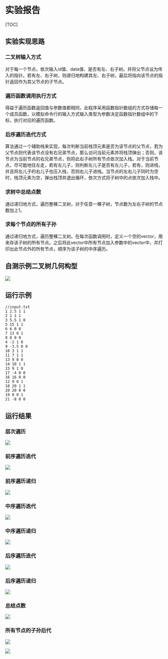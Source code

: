 # 实验报告

[TOC]

## 实验实现思路

### 二叉树输入方式

对于每一个节点，依次输入id值、data值、是否有左、右子树。并将父节点设为传入的指针。若有左、右子树，则递归地构建其左、右子树，最后将指向该节点的指针返回作为其父节点的子节点。

### 遍历函数调用执行方式

得益于遍历函数返回值与参数值都相同，此程序采用函数指针数组的方式存储每一个成员函数，以模拟命令行的输入方式输入类型为参数决定函数指针数组中的下标，执行对应的遍历函数。

### 后序遍历迭代方式

算法通过一个辅助栈来实现，每次判断当前栈顶元素是否为该节点的父节点，若为父节点则代表该节点没有右兄弟节点，那么访问当前元素并将栈顶弹出；否则，该节点为当前节点的右兄弟节点，则将此右子树所有节点依次加入栈。对于当前节点，尽可能地往左走，若有左儿子，则判断左儿子是否有左儿子，若有，则进栈，并且将左儿子的右儿子也压入栈，否则右儿子进栈。当节点的左右儿子同时为空时，栈顶元素为空，弹出栈顶并退出循环，依次方式将子树中的点依次加入栈中。

### 求树中总结点数

通过递归地方式，遍历整棵二叉树，对于任意一棵子树，节点数为左右子树的节点数加上1。

### 求每个节点的所有子孙

通过递归地方式，遍历整棵二叉树。在每次函数调用时，定义一个空的vector，用来存该子树的所有节点。之后将此vector中所有节点加入参数中的vector中，并打印出此节点外的所有节点，顺序为该子树的中序遍历。

## 自测示例二叉树几何构型

![](./实验报告.assets/自测示例.png)



## 运行示例

```
//input.txt
1 2.5 1 1
2 1 1 1
3 5.5 1 0
5 15 1 1
6 6 0 0
7 13 0 1
8 8 0 0
4 -2 1 0
9 -3.5 0 0
10 3 1 1
11 7 1 1
13 9 0 0
14 10 1 1
15 9 1 0
17 -4 0 0
16 16 0 0
12 9 0 1
18 20 1 1
20 20 0 0
19 0 0 1
21 -8 0 0
```

## 运行结果

### 层次遍历

![](运行结果\level.png)

### 前序遍历迭代

![](./实验报告.assets/preByIter.png)

### 前序遍历递归

![](./实验报告.assets/InByRec.png)

### 中序遍历迭代

![](./实验报告.assets/InByIter.png)

### 中序遍历递归

![](./实验报告.assets/InByRec-1666861302229-4.png)

### 后序遍历迭代

![](./实验报告.assets/postByIter.png)

### 后序遍历递归

![](./实验报告.assets/postByRec.png)

### 总结点数

![](./实验报告.assets/number.png)

### 所有节点的子孙后代

![](./实验报告.assets/son1.png)

![](./实验报告.assets/son2.png)